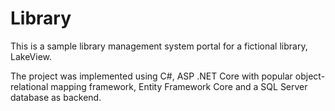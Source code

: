 # Library

This is a sample library management system portal for a fictional library, LakeView.

The project was implemented using C#, ASP .NET Core with popular object-relational mapping framework, Entity Framework Core and a SQL Server database as backend.
